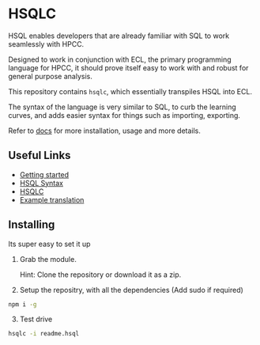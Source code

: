 # HSQLC

HSQL enables developers that are already familiar with SQL to work seamlessly with HPCC.

Designed to work in conjunction with ECL, the primary programming language for HPCC, it should prove itself easy to work with and robust for general purpose analysis.

This repository contains `hsqlc`, which essentially transpiles HSQL into ECL.

The syntax of the language is very similar to SQL, to curb the learning curves, and adds easier syntax for things such as importing, exporting.

Refer to [docs](docs/README.md) for more installation, usage and more details.

## Useful Links

- [Getting started](docs/README.md)
- [HSQL Syntax](docs/syntax.md)
- [HSQLC](docs/hsqlc/README.md)
- [Example translation](docs/example-translation.md)

## Installing

Its super easy to set it up

1. Grab the module.

   Hint: Clone the repository or download it as a zip.

2. Setup the repositry, with all the dependencies (Add sudo if required)

```sh
npm i -g
```

3. Test drive

```sh
hsqlc -i readme.hsql
```
